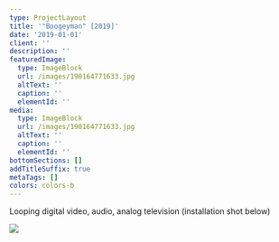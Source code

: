 ```yaml
---
type: ProjectLayout
title: '"Boogeyman" [2019]'
date: '2019-01-01'
client: ''
description: ''
featuredImage:
  type: ImageBlock
  url: /images/190164771633.jpg
  altText: ''
  caption: ''
  elementId: ''
media:
  type: ImageBlock
  url: /images/190164771633.jpg
  altText: ''
  caption: ''
  elementId: ''
bottomSections: []
addTitleSuffix: true
metaTags: []
colors: colors-b
---
```

Looping digital video, audio, analog television (installation shot below)

![](/images/190164736273_1.jpg)
